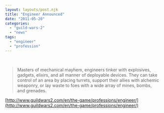 ```yaml
---
layout: layouts/post.njk
title: "Engineer Announced"
date: "2011-05-20"
categories: 
  - "guild-wars-2"
  - "news"
tags: 
  - "engineer"
  - "profession"
---
```


 

> Masters of mechanical mayhem, engineers tinker with explosives, gadgets, elixirs, and all manner of deployable devices. They can take control of an area by placing turrets, support their allies with alchemic weaponry, or lay waste to foes with a wide array of mines, bombs, and grenades.

[http://www.guildwars2.com/en/the-game/professions/engineer/](http://www.guildwars2.com/en/the-game/professions/engineer/)
